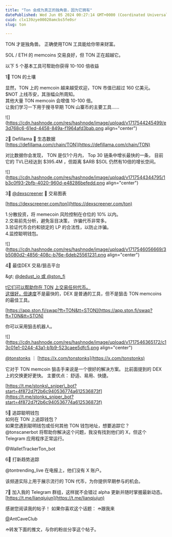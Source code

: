 ```yaml
---
title: "Ton 会成为真正的独角兽，因为它拥有"
datePublished: Wed Jun 05 2024 00:27:14 GMT+0000 (Coordinated Universal Time)
cuid: clx139zye00020amcbs5fe0sr
slug: ton

---
```


TON 才是独角兽。 正确使用TON 工具能给你带来财富。  
  
SOL / ETH 的 memcoins 交易良好，但 TON 正在超越它。  
  
以下 5 个基本工具可帮助你获得 10-100 倍收益  
  
1⃣️ TON 的土壤  
  
显然，TON 上的 memcoin 越来越受欢迎，TON 市值已超过 160 亿美元。 $NOT 上线币安，其涨幅众所周知。  
其他大量 TON memcoin 会增值 10-100 倍。  
让我们学习一下用于搜寻早期 TON 山寨币的主要工具……

![](https://cdn.hashnode.com/res/hashnode/image/upload/v1717544245499/e3d768c6-61ed-4458-849a-f1964afd3bab.png align="center")

2⃣️ Defillama ｜ 生态数据  
[https://defillama.com/chain/TON](https://defillama.com/chain/TON)  
  
对比数据你会发现， TON 是仅1个月内， Top 30 链条中增长最快的一条， 目前它的 TVL已经达到 $395.4M ，但距离 $ARB $SOL 仍然有10倍的增长空间。  

![](https://cdn.hashnode.com/res/hashnode/image/upload/v1717544344795/1b3c0f93-2bfb-4020-960d-e48286befedd.png align="center")

  
3⃣️ [@dexscreener](https://x.com/dexscreener) ｜ 交易图表  
  
[https://dexscreener.com/ton](https://dexscreener.com/ton)  
  
1.分散投资，将 memecoin 风险控制在仓位的 10% 以内。  
2.交易前先分析，避免盲目决策， 诈骗代币非常多。  
3.验证代币合约和锁定的 LP 的合法性，以防止诈骗。  
4.监控聪明钱包。

![](https://cdn.hashnode.com/res/hashnode/image/upload/v1717546056669/3b5080d2-4856-408c-b76e-6deb25561231.png align="center")

  
4⃣️ 最佳DEX 交易/狙击平台  
  
\&gt; [@dedust\_](https://x.com/dedust_io)[io 或 @ston\_](https://x.com/dedust_io)[fi](https://x.com/ston_fi)

[t它们可以帮助你在 TON](https://x.com/dedust_io) [](https://x.com/ston_fi)[上交易任何代币。](https://x.com/dedust_io)  
[这](https://x.com/dedust_io)[很好，但速度](https://x.com/ston_fi)不是最快的，DEX 是普通的工具，但不是狙击 TON memcoins 的最佳工具。  
  
[https://app.ston.fi/swap?ft=TON&tt=STON](https://app.ston.fi/swap?ft=TON&tt=STON)  
  
你可以采用狙击机器人。  

![](https://cdn.hashnode.com/res/hashnode/image/upload/v1717546365172/c13c01e1-0244-43a1-b1b9-523caee5dfc5.png align="center")

[@tonston](https://x.com/tonstonks)[ks](https://x.com/tonstonks) ｜ [https://x.com/tonstonks](https://x.com/tonstonks)

它对于 TON memcoin 狙击手来说是一个很好的解决方案。 比前面提到的 DEX 上的交换更好更快。 主要优点： 舒适、易用、快捷。  
  
[https://t.me/stonks\_sniper\_bot?start=4f872d7f2b6c940536774a612536873f](https://t.me/stonks_sniper_bot?start=4f872d7f2b6c940536774a612536873f)  
  
5⃣️ 追踪聪明钱包  
如何在 TON 上追踪钱包？  
如果您遇到聪明钱包或任何其他 TON 钱包地址，想要追踪它？  
@tonscanerbot 将帮助你解决这个问题，我没有找到他们的 X，但这个 Telegram 应用程序正常运行。  
  
@WalletTrackerTon\_bot  
  
6⃣️ 打新趋势追踪  
  
@tontrending\_live 在电报上，他们没有 X 账户。  
  
该频道实际上用于展示流行的 TON 代币，为你提供早期参与的机会。  
  
7⃣️ 加入我的 Telegram 群组，这样就不会错过 alpha 更新并随时掌握最新动态。 [https://t.me/lianqiujun](https://t.me/lianqiujun)  
  
感谢您阅读我的帖子！ 如果你喜欢这个话题： ➮跟我来

[@](https://x.com/0xDefiLeo)AntCaveClub

➮转发下面的推文，与你的粉丝分享这个帖子。